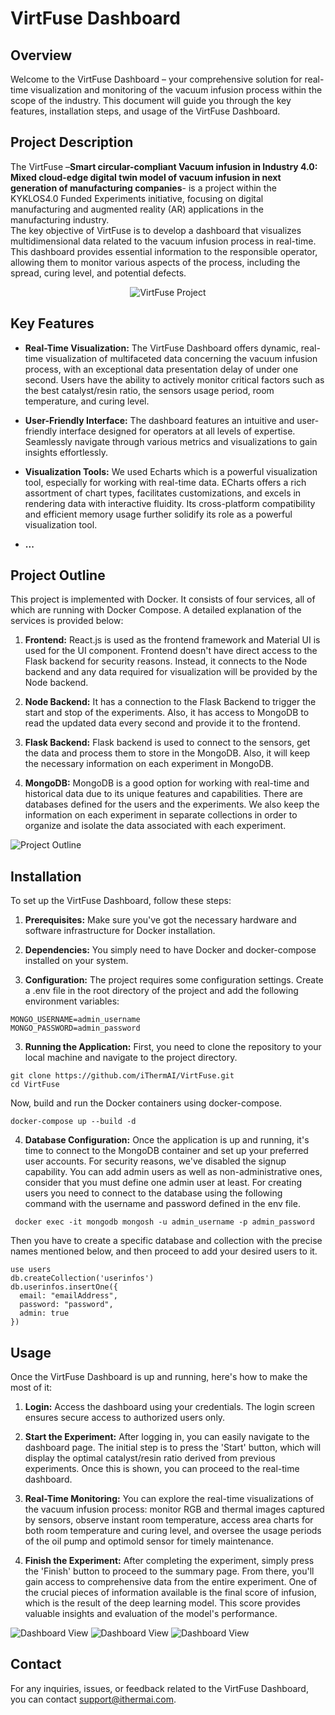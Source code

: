 # VirtFuse Dashboard

## Overview

Welcome to the VirtFuse Dashboard – your comprehensive solution for real-time visualization and monitoring of the vacuum infusion process within the scope of the industry. This document will guide you through the key features, installation steps, and usage of the VirtFuse Dashboard.

## Project Description

The VirtFuse –**Smart circular-compliant Vacuum infusion in Industry 4.0: Mixed cloud-edge digital twin model of vacuum infusion in next generation of manufacturing companies**- is a project within the KYKLOS4.0 Funded Experiments initiative, focusing on digital manufacturing and augmented reality (AR) applications in the manufacturing industry.  
The key objective of VirtFuse is to develop a dashboard that visualizes multidimensional data related to the vacuum infusion process in real-time. This dashboard provides essential information to the responsible operator, allowing them to monitor various aspects of the process, including the spread, curing level, and potential defects.  

<div align="center">
  <img src="./images/VirtFuse_Project.png" alt="VirtFuse Project">
</div>

## Key Features

- **Real-Time Visualization:** The VirtFuse Dashboard offers dynamic, real-time visualization of multifaceted data concerning the vacuum infusion process, with an exceptional data presentation delay of under one second. Users have the ability to actively monitor critical factors such as the best catalyst/resin ratio, the sensors usage period, room temperature, and curing level.

- **User-Friendly Interface:** The dashboard features an intuitive and user-friendly interface designed for operators at all levels of expertise. Seamlessly navigate through various metrics and visualizations to gain insights effortlessly.

- **Visualization Tools:** We used Echarts which is a powerful visualization tool, especially for working with real-time data. ECharts offers a rich assortment of chart types, facilitates customizations, and excels in rendering data with interactive fluidity. Its cross-platform compatibility and efficient memory usage further solidify its role as a powerful visualization tool.

- **...**

## Project Outline

This project is implemented with Docker. It consists of four services, all of which are running with Docker Compose. A detailed explanation of the services is provided below:

1. **Frontend:** React.js is used as the frontend framework and Material UI is used for the UI component. Frontend doesn't have direct access to the Flask backend for security reasons. Instead, it connects to the Node backend and any data required for visualization will be provided by the Node backend.

2. **Node Backend:** It has a connection to the Flask Backend to trigger the start and stop of the experiments. Also, it has access to MongoDB to read the updated data every second and provide it to the frontend.

3. **Flask Backend:** Flask backend is used to connect to the sensors, get the data and process them to store in the MongoDB. Also, it will keep the necessary information on each experiment in MongoDB.

4. **MongoDB:** MongoDB is a good option for working with real-time and historical data due to its unique features and capabilities. There are databases defined for the users and the experiments. We also keep the information on each experiment in separate collections in order to organize and isolate the data associated with each experiment.

![Project Outline](./images/Project_Outline.png)

## Installation

To set up the VirtFuse Dashboard, follow these steps:

1. **Prerequisites:** Make sure you've got the necessary hardware and software infrastructure for Docker installation.

2. **Dependencies:** You simply need to have Docker and docker-compose installed on your system.

3. **Configuration:** The project requires some configuration settings. Create a .env file in the root directory of the project and add the following environment variables:
```
MONGO_USERNAME=admin_username
MONGO_PASSWORD=admin_password
```

3. **Running the Application:** First, you need to clone the repository to your local machine and navigate to the project directory.

```
git clone https://github.com/iThermAI/VirtFuse.git
cd VirtFuse
```

Now, build and run the Docker containers using docker-compose.

```
docker-compose up --build -d
```

4. **Database Configuration:** Once the application is up and running, it's time to connect to the MongoDB container and set up your preferred user accounts. For security reasons, we've disabled the signup capability. You can add admin users as well as non-administrative ones, consider that you must define one admin user at least. For creating users you need to connect to the database using the following command with the username and password defined in the env file.

```
 docker exec -it mongodb mongosh -u admin_username -p admin_password
```

Then you have to create a specific database and collection with the precise names mentioned below, and then proceed to add your desired users to it.

```
use users
db.createCollection('userinfos')
db.userinfos.insertOne({
  email: "emailAddress",
  password: "password",
  admin: true
})
```

## Usage

Once the VirtFuse Dashboard is up and running, here's how to make the most of it:

1. **Login:** Access the dashboard using your credentials. The login screen ensures secure access to authorized users only.

2. **Start the Experiment:** After logging in, you can easily navigate to the dashboard page. The initial step is to press the 'Start' button, which will display the optimal catalyst/resin ratio derived from previous experiments. Once this is shown, you can proceed to the real-time dashboard.

2. **Real-Time Monitoring:** You can explore the real-time visualizations of the vacuum infusion process: monitor RGB and thermal images captured by sensors, observe instant room temperature, access area charts for both room temperature and curing level, and oversee the usage periods of the oil pump and optimold sensor for timely maintenance.

3. **Finish the Experiment:** After completing the experiment, simply press the 'Finish' button to proceed to the summary page. From there, you'll gain access to comprehensive data from the entire experiment. One of the crucial pieces of information available is the final score of infusion, which is the result of the deep learning model. This score provides valuable insights and evaluation of the model's performance.

![Dashboard View](./images/dashboard_view1.JPG)
![Dashboard View](./images/dashboard_view2.JPG)
![Dashboard View](./images/dashboard_view3.JPG)

## Contact

For any inquiries, issues, or feedback related to the VirtFuse Dashboard, you can contact [support@ithermai.com](mailto:support@ithermai.com).